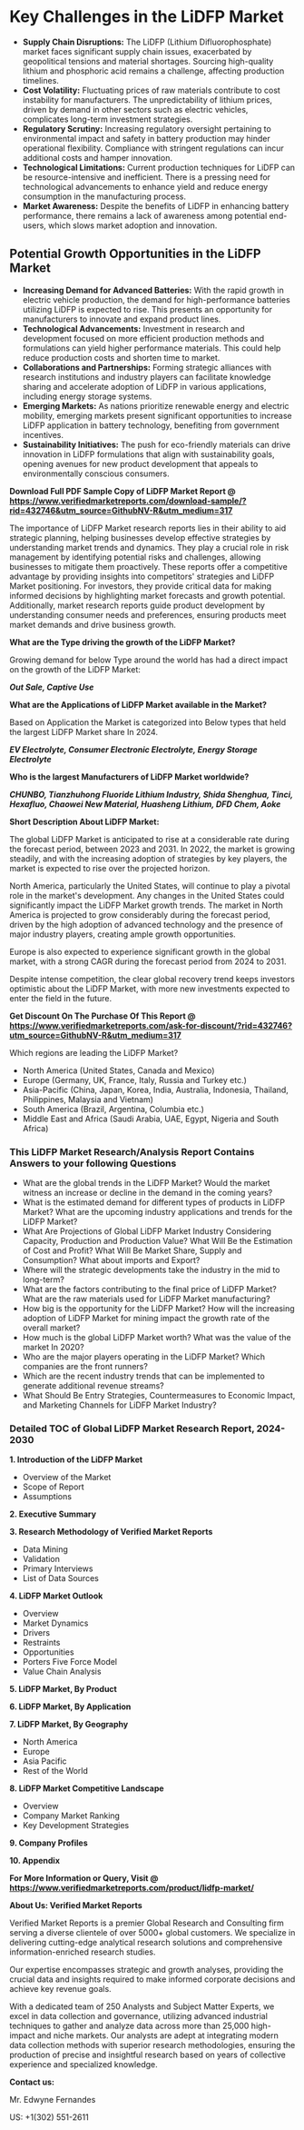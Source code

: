 <p class=""><h1>Key Challenges in the LiDFP Market</h1><ul>    <li>        <strong>Supply Chain Disruptions:</strong> The LiDFP (Lithium Difluorophosphate) market faces significant supply chain issues, exacerbated by geopolitical tensions and material shortages. Sourcing high-quality lithium and phosphoric acid remains a challenge, affecting production timelines.    </li>    <li>        <strong>Cost Volatility:</strong> Fluctuating prices of raw materials contribute to cost instability for manufacturers. The unpredictability of lithium prices, driven by demand in other sectors such as electric vehicles, complicates long-term investment strategies.    </li>    <li>        <strong>Regulatory Scrutiny:</strong> Increasing regulatory oversight pertaining to environmental impact and safety in battery production may hinder operational flexibility. Compliance with stringent regulations can incur additional costs and hamper innovation.    </li>    <li>        <strong>Technological Limitations:</strong> Current production techniques for LiDFP can be resource-intensive and inefficient. There is a pressing need for technological advancements to enhance yield and reduce energy consumption in the manufacturing process.    </li>    <li>        <strong>Market Awareness:</strong> Despite the benefits of LiDFP in enhancing battery performance, there remains a lack of awareness among potential end-users, which slows market adoption and innovation.    </li></ul><h2>Potential Growth Opportunities in the LiDFP Market</h1><ul>    <li>        <strong>Increasing Demand for Advanced Batteries:</strong> With the rapid growth in electric vehicle production, the demand for high-performance batteries utilizing LiDFP is expected to rise. This presents an opportunity for manufacturers to innovate and expand product lines.    </li>    <li>        <strong>Technological Advancements:</strong> Investment in research and development focused on more efficient production methods and formulations can yield higher performance materials. This could help reduce production costs and shorten time to market.    </li>    <li>        <strong>Collaborations and Partnerships:</strong> Forming strategic alliances with research institutions and industry players can facilitate knowledge sharing and accelerate adoption of LiDFP in various applications, including energy storage systems.    </li>    <li>        <strong>Emerging Markets:</strong> As nations prioritize renewable energy and electric mobility, emerging markets present significant opportunities to increase LiDFP application in battery technology, benefiting from government incentives.    </li>    <li>        <strong>Sustainability Initiatives:</strong> The push for eco-friendly materials can drive innovation in LiDFP formulations that align with sustainability goals, opening avenues for new product development that appeals to environmentally conscious consumers.    </li></ul></p><p class=""><strong>Download Full PDF Sample Copy of LiDFP Market Report @ <a href="https://www.verifiedmarketreports.com/download-sample/?rid=432746&utm_source=GithubNV-R&utm_medium=317" target="_blank">https://www.verifiedmarketreports.com/download-sample/?rid=432746&utm_source=GithubNV-R&utm_medium=317</a></strong></p><p>The importance of&nbsp;LiDFP Market research reports lies in their ability to aid strategic planning, helping businesses develop effective strategies by understanding market trends and dynamics. They play a crucial role in risk management by identifying potential risks and challenges, allowing businesses to mitigate them proactively. These reports offer a competitive advantage by providing insights into competitors' strategies and LiDFP Market positioning. For investors, they provide critical data for making informed decisions by highlighting market forecasts and growth potential. Additionally, market research reports guide product development by understanding consumer needs and preferences, ensuring products meet market demands and drive business growth.</p><p><strong>What are the&nbsp;Type driving the growth of the LiDFP Market?</strong></p><p id="" class="">Growing demand for below Type around the world has had a direct impact on the growth of the LiDFP Market:</p><p class=""><em><strong>Out Sale, Captive Use</strong></em></p><p class=""><strong>What are the&nbsp;Applications&nbsp;of LiDFP Market available in the Market?</strong></p><p id="" class="">Based on Application the Market is categorized into Below types that held the largest LiDFP Market share In 2024.</p><p class=""><em><strong>EV Electrolyte, Consumer Electronic Electrolyte, Energy Storage Electrolyte</strong></em></p><p class=""><strong>Who is the largest Manufacturers of LiDFP Market worldwide?</strong></p><p><em><strong>CHUNBO, Tianzhuhong Fluoride Lithium Industry, Shida Shenghua, Tinci, Hexafluo, Chaowei New Material, Huasheng Lithium, DFD Chem, Aoke</strong></em></p><p id="" class=""><strong>Short Description About LiDFP Market:</strong></p><p>The global LiDFP Market is anticipated to rise at a considerable rate during the forecast period, between 2023 and 2031. In 2022, the market is growing steadily, and with the increasing adoption of strategies by key players, the market is expected to rise over the projected horizon.</p><p>North America, particularly the United States, will continue to play a pivotal role in the market's development. Any changes in the United States could significantly impact the LiDFP Market growth trends. The market in North America is projected to grow considerably during the forecast period, driven by the high adoption of advanced technology and the presence of major industry players, creating ample growth opportunities.</p><p>Europe is also expected to experience significant growth in the global market, with a strong CAGR during the forecast period from 2024 to 2031.</p><p>Despite intense competition, the clear global recovery trend keeps investors optimistic about the LiDFP Market, with more new investments expected to enter the field in the future.</p><p id="" class=""><strong>Get Discount On The Purchase Of This Report @ <a href="https://www.verifiedmarketreports.com/ask-for-discount/?rid=432746?utm_source=GithubNV-R&utm_medium=317" target="_blank">https://www.verifiedmarketreports.com/ask-for-discount/?rid=432746?utm_source=GithubNV-R&utm_medium=317</a></strong></p><p class="">Which regions are leading the LiDFP Market?</p><ul><li>North America (United States, Canada and Mexico)</li><li>Europe (Germany, UK, France, Italy, Russia and Turkey etc.)</li><li>Asia-Pacific (China, Japan, Korea, India, Australia, Indonesia, Thailand, Philippines, Malaysia and Vietnam)</li><li>South America (Brazil, Argentina, Columbia etc.)</li><li>Middle East and Africa (Saudi Arabia, UAE, Egypt, Nigeria and South Africa)</li></ul><h3 id="" class="">This LiDFP Market Research/Analysis Report Contains Answers to your following Questions</h3><ul><li>What are the global trends in the LiDFP Market? Would the market witness an increase or decline in the demand in the coming years?</li><li>What is the estimated demand for different types of products in LiDFP Market? What are the upcoming industry applications and trends for the LiDFP Market?</li><li>What Are Projections of Global LiDFP Market Industry Considering Capacity, Production and Production Value? What Will Be the Estimation of Cost and Profit? What Will Be Market Share, Supply and Consumption? What about imports and Export?</li><li>Where will the strategic developments take the industry in the mid to long-term?</li><li>What are the factors contributing to the final price of LiDFP Market? What are the raw materials used for LiDFP Market manufacturing?</li><li>How big is the opportunity for the LiDFP Market? How will the increasing adoption of LiDFP Market for mining impact the growth rate of the overall market?</li><li>How much is the global LiDFP Market worth? What was the value of the market In 2020?</li><li>Who are the major players operating in the LiDFP Market? Which companies are the front runners?</li><li>Which are the recent industry trends that can be implemented to generate additional revenue streams?</li><li>What Should Be Entry Strategies, Countermeasures to Economic Impact, and Marketing Channels for LiDFP Market Industry?</li></ul><h3 id="" class="">Detailed TOC of Global LiDFP Market Research Report, 2024-2030</h3><p id="" class=""><strong>1. Introduction of the LiDFP Market</strong></p><ul><li>Overview of the Market</li><li>Scope of Report</li><li>Assumptions</li></ul><p id="" class=""><strong>2. Executive Summary</strong></p><p id="" class=""><strong>3. Research Methodology of Verified Market Reports</strong></p><ul><li>Data Mining</li><li>Validation</li><li>Primary Interviews</li><li>List of Data Sources</li></ul><p id="" class=""><strong>4. LiDFP Market Outlook</strong></p><ul><li>Overview</li><li>Market Dynamics</li><li>Drivers</li><li>Restraints</li><li>Opportunities</li><li>Porters Five Force Model</li><li>Value Chain Analysis</li></ul><p id="" class=""><strong>5. LiDFP Market, By Product</strong></p><p id="" class=""><strong>6. LiDFP Market, By Application</strong></p><p id="" class=""><strong>7. LiDFP Market, By Geography</strong></p><ul><li>North America</li><li>Europe</li><li>Asia Pacific</li><li>Rest of the World</li></ul><p id="" class=""><strong>8. LiDFP Market Competitive Landscape</strong></p><ul><li>Overview</li><li>Company Market Ranking</li><li>Key Development Strategies</li></ul><p id="" class=""><strong>9. Company Profiles</strong></p><p id="" class=""><strong>10. Appendix</strong></p><p id="" class=""><strong>For More Information or Query, Visit @ <a href="https://www.verifiedmarketreports.com/product/lidfp-market/" target="_blank">https://www.verifiedmarketreports.com/product/lidfp-market/</a></strong></p><p id="" class=""><strong>About Us: Verified Market Reports</strong></p><p id="" class="">Verified Market Reports is a premier Global Research and Consulting firm serving a diverse clientele of over 5000+ global customers. We specialize in delivering cutting-edge analytical research solutions and comprehensive information-enriched research studies.</p><p id="" class="">Our expertise encompasses strategic and growth analyses, providing the crucial data and insights required to make informed corporate decisions and achieve key revenue goals.</p><p id="" class="">With a dedicated team of 250 Analysts and Subject Matter Experts, we excel in data collection and governance, utilizing advanced industrial techniques to gather and analyze data across more than 25,000 high-impact and niche markets. Our analysts are adept at integrating modern data collection methods with superior research methodologies, ensuring the production of precise and insightful research based on years of collective experience and specialized knowledge.</p><p id="" class=""><strong>Contact us:</strong></p><p id="" class="">Mr. Edwyne Fernandes</p><p id="" class="">US: +1(302) 551-2611</p>